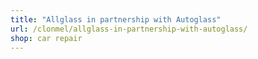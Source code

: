 ```yaml
---
title: "Allglass in partnership with Autoglass"
url: /clonmel/allglass-in-partnership-with-autoglass/
shop: car repair
---
```

